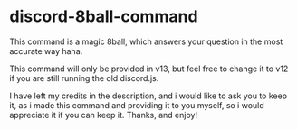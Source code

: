 # discord-8ball-command
This command is a magic 8ball, which answers your question in the most accurate way haha. 

This command will only be provided in v13, but feel free to change it to v12 if you are still running the old discord.js.

I have left my credits in the description, and i would like to ask you to keep it, as i made this command and providing it to you myself, so i would appreciate it if you can keep it. Thanks, and enjoy!
